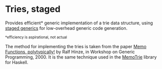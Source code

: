 # Tries, staged
Provides efficient\* generic implementation of a trie data structure, using [staged generics](https://github.com/modular-implicits/staged-generics)
for low-overhead generic code generation.

<sup>\*efficiency is aspirational, not actual</sup>

The method for implementing the tries is taken from the paper [Memo Functions, polytypically!](https://citeseerx.ist.psu.edu/doc/10.1.1.43.3272)
by Ralf Hinze, in Workshop on Generic Programming, 2000. It is the same technique used in the
[MemoTrie](https://github.com/conal/MemoTrie) library for Haskell.
